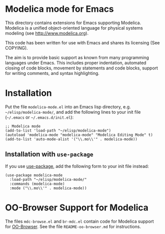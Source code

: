 # Modelica mode for Emacs

This directory contains extensions for Emacs supporting Modelica.  Modelica is
a unified object-oriented language for physical systems modeling (see
http://www.modelica.org).

This code has been written for use with Emacs and shares its licensing (See
COPYING).

The aim is to provide basic support as known from many programming languages
under Emacs. This includes proper indentation, automated closing of code
blocks, movement by statements and code blocks, support for writing comments,
and syntax highlighting.

# Installation

Put the file `modelica-mode.el` into an Emacs lisp directory,
e.g. `~/elisp/modelica-mode/`, and add the following lines to your init file
(`~/.emacs` or `~/.emacs.d/init.el`):

```elisp
;; Modelica mode
(add-to-list 'load-path "~/elisp/modelica-mode")
(autoload 'modelica-mode "modelica-mode" "Modelica Editing Mode" t)
(add-to-list 'auto-mode-alist '("\\.mo\\'" . modelica-mode))
```

## Installation with `use-package`

If you use [use-package](https://elpa.gnu.org/packages/use-package.html), add
the following form to your init file instead:

```elisp
(use-package modelica-mode
  :load-path "~/elisp/modelica-mode/"
  :commands (modelica-mode)
  :mode ("\\.mo\\'" . modelica-mode))
```

# OO-Browser Support for Modelica

The files `mdc-browse.el` and `br-mdc.el` contain code for Modelica support
for [OO-Browser](https://sourceforge.net/projects/oo-browser/).  See the file
`README-oo-browser.md` for instructions.
